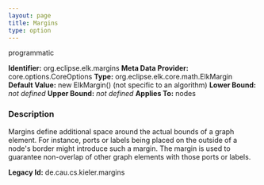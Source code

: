```yaml
---
layout: page
title: Margins
type: option
---
```

programmatic

**Identifier:** org.eclipse.elk.margins
**Meta Data Provider:** core.options.CoreOptions
**Type:** org.eclipse.elk.core.math.ElkMargin
**Default Value:**  new ElkMargin()  (not specific to an algorithm)
**Lower Bound:** *not defined*
**Upper Bound:** *not defined*
**Applies To:** nodes

### Description
Margins define additional space around the actual bounds of a graph element. For instance, ports or labels being placed on the outside of a node's border might introduce such a margin. The margin is used to guarantee non-overlap of other graph elements with those ports or labels.

**Legacy Id:** de.cau.cs.kieler.margins

